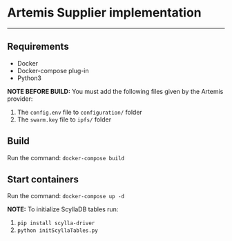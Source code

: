 # Artemis Supplier implementation
---
## Requirements
* Docker
* Docker-compose plug-in
* Python3

**NOTE BEFORE BUILD:** You must add the following files given by the Artemis provider:
1. The `config.env` file to `configuration/` folder
2. The `swarm.key` file to `ipfs/` folder

## Build
Run the command:
<code>docker-compose build</code>

## Start containers
Run the command:
<code>docker-compose up -d</code>

**NOTE:** To initialize ScyllaDB tables run:
1. <code>pip install scylla-driver</code>
2. <code>python initScyllaTables.py</code>